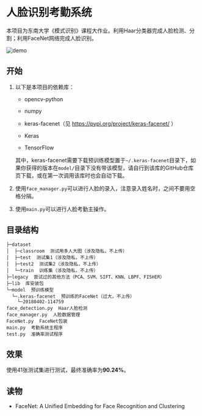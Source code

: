 # 人脸识别考勤系统

本项目为东南大学《模式识别》课程大作业。利用Haar分类器完成人脸检测、分割；利用FaceNet网络完成人脸识别。

<img src="http://zxuuu.tech:8008/share/static/face_demo.png" alt="demo" />

## 开始

1. 以下是本项目的依赖库：

   - opencv-python

   - numpy

   - keras-facenet（见 https://pypi.org/project/keras-facenet/ ）

   - Keras

   - TensorFlow

   
	其中，keras-facenet需要下载预训练模型置于`~/.keras-facenet`目录下，如果你获得的版本在`model/`目录下没有带该模型，请自行到该库的GitHub仓库页下载，或在第一次调用该库时也会自动下载。
	
2. 使用`face_manager.py`可以进行人脸的录入，注意录入姓名时，之间不要用空格分隔。

3. 使用`main.py`可以进行人脸考勤主操作。

## 目录结构

```
├─dataset
│  ├─classroom  测试用多人大图（涉及隐私，不上传）
│  ├─test  测试集1（涉及隐私，不上传）
│  ├─test2  测试集2（涉及隐私，不上传）
│  └─train  训练集（涉及隐私，不上传）
├─legacy  尝试过的其他方法（PCA、SVM、SIFT、KNN、LBPF、FISHER）
├─lib  库安装包
└─model  预训练模型
  └─.keras-facenet  预训练的FaceNet（过大，不上传）
    └─20180402-114759
face_detection.py  Haar人脸检测
face_manager.py  人脸数据管理
FaceNet.py  FaceNet包装
main.py  考勤系统主程序
test.py  准确率测试程序
```

## 效果

使用41张测试集进行测试，最终准确率为**90.24%**。

## 读物

- FaceNet: A Unified Embedding for Face Recognition and Clustering

